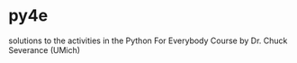 # py4e

solutions to the activities in the Python For Everybody Course by Dr. Chuck Severance (UMich)
